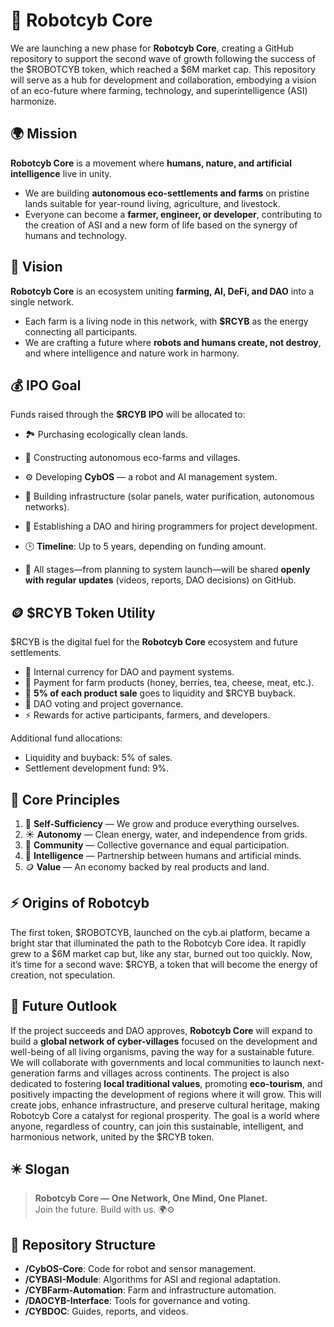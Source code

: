 # 🌱 Robotcyb Core

We are launching a new phase for **Robotcyb Core**, creating a GitHub repository to support the second wave of growth following the success of the $ROBOTCYB token, which reached a $6M market cap. This repository will serve as a hub for development and collaboration, embodying a vision of an eco-future where farming, technology, and superintelligence (ASI) harmonize.

## 🌍 Mission

**Robotcyb Core** is a movement where **humans, nature, and artificial intelligence** live in unity.  
- We are building **autonomous eco-settlements and farms** on pristine lands suitable for year-round living, agriculture, and livestock.  
- Everyone can become a **farmer, engineer, or developer**, contributing to the creation of ASI and a new form of life based on the synergy of humans and technology.

## 🧠 Vision

**Robotcyb Core** is an ecosystem uniting **farming, AI, DeFi, and DAO** into a single network.  
- Each farm is a living node in this network, with **$RCYB** as the energy connecting all participants.  
- We are crafting a future where **robots and humans create, not destroy**, and where intelligence and nature work in harmony.

## 💰 IPO Goal

Funds raised through the **$RCYB IPO** will be allocated to:  
- 🏞 Purchasing ecologically clean lands.  
- 🏡 Constructing autonomous eco-farms and villages.  
- ⚙️ Developing **CybOS** — a robot and AI management system.  
- 🔋 Building infrastructure (solar panels, water purification, autonomous networks).  
- 👥 Establishing a DAO and hiring programmers for project development.  

- 🕒 **Timeline**: Up to 5 years, depending on funding amount.  
- 📢 All stages—from planning to system launch—will be shared **openly with regular updates** (videos, reports, DAO decisions) on GitHub.

## 🪙 $RCYB Token Utility

$RCYB is the digital fuel for the **Robotcyb Core** ecosystem and future settlements.  
- 💸 Internal currency for DAO and payment systems.  
- 🌾 Payment for farm products (honey, berries, tea, cheese, meat, etc.).  
- 🔁 **5% of each product sale** goes to liquidity and $RCYB buyback.  
- 🧭 DAO voting and project governance.  
- ⚡ Rewards for active participants, farmers, and developers.  

Additional fund allocations:  
- Liquidity and buyback: 5% of sales.  
- Settlement development fund: 9%.

## 🌱 Core Principles

1. 🌾 **Self-Sufficiency** — We grow and produce everything ourselves.  
2. ☀️ **Autonomy** — Clean energy, water, and independence from grids.  
3. 🤝 **Community** — Collective governance and equal participation.  
4. 🧠 **Intelligence** — Partnership between humans and artificial minds.  
5. 🪙 **Value** — An economy backed by real products and land.

## ⚡ Origins of Robotcyb

The first token, $ROBOTCYB, launched on the cyb.ai platform, became a bright star that illuminated the path to the Robotcyb Core idea. It rapidly grew to a $6M market cap but, like any star, burned out too quickly. Now, it’s time for a second wave: $RCYB, a token that will become the energy of creation, not speculation.

## 🔮 Future Outlook

If the project succeeds and DAO approves, **Robotcyb Core** will expand to build a **global network of cyber-villages** focused on the development and well-being of all living organisms, paving the way for a sustainable future. We will collaborate with governments and local communities to launch next-generation farms and villages across continents. The project is also dedicated to fostering **local traditional values**, promoting **eco-tourism**, and positively impacting the development of regions where it will grow. This will create jobs, enhance infrastructure, and preserve cultural heritage, making Robotcyb Core a catalyst for regional prosperity. The goal is a world where anyone, regardless of country, can join this sustainable, intelligent, and harmonious network, united by the $RCYB token.

## ✴️ Slogan

> **Robotcyb Core — One Network, One Mind, One Planet.**  
> Join the future. Build with us. 🌍⚙️

## 📂 Repository Structure

- **/CybOS-Core**: Code for robot and sensor management.  
- **/CYBASI-Module**: Algorithms for ASI and regional adaptation.  
- **/CYBFarm-Automation**: Farm and infrastructure automation.  
- **/DAOCYB-Interface**: Tools for governance and voting.  
- **/CYBDOC**: Guides, reports, and videos.  

